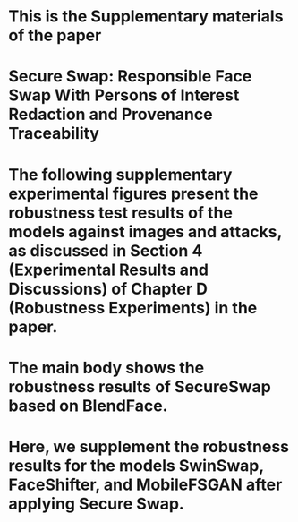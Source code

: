 # This is the Supplementary materials of the paper
# Secure Swap: Responsible Face Swap With Persons of Interest Redaction and Provenance Traceability
# The following supplementary experimental figures present the robustness test results of the models against images and attacks, as discussed in Section 4 (Experimental Results and Discussions) of Chapter D (Robustness Experiments) in the paper. 
# The main body shows the robustness results of SecureSwap based on BlendFace. 
# Here, we supplement the robustness results for the models SwinSwap, FaceShifter, and MobileFSGAN after applying Secure Swap.
